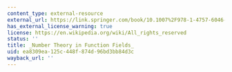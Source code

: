 ```yaml
---
content_type: external-resource
external_url: https://link.springer.com/book/10.1007%2F978-1-4757-6046-0
has_external_license_warning: true
license: https://en.wikipedia.org/wiki/All_rights_reserved
status: ''
title: _Number Theory in Function Fields_
uid: ea8309ea-125c-448f-874d-96bd3bb84d3c
wayback_url: ''
---
```

